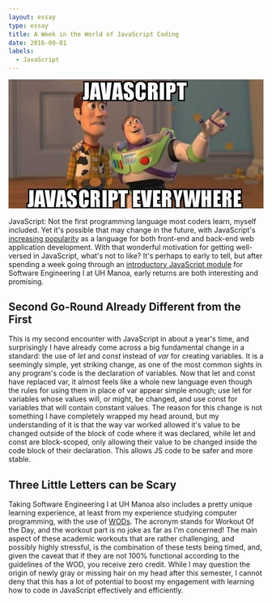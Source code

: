 ```yaml
---
layout: essay
type: essay
title: A Week in the World of JavaScript Coding
date: 2016-09-01
labels:
  - JavaScript
---
```


<img class="ui medium right spaced image" src="../images/E09_JS.jpg">

JavaScript: Not the first programming language most coders learn, myself included.  Yet it's possible that may change in the future, with JavaScript's [increasing popularity](http://thenewstack.io/javascript-popularity-surpasses-java-php-stack-overflow-developer-survey/) as a language for both front-end and back-end web application development.  With that wonderful motivation for getting well-versed in JavaScript, what's not to like?  It's perhaps to early to tell, but after spending a week going through an [introductory JavaScript module](http://courses.ics.hawaii.edu/ics314f16/modules/javascript-1/) for Software Engineering I at UH Manoa, early returns are both interesting and promising.

## Second Go-Round Already Different from the First

This is my second encounter with JavaScript in about a year's time, and surprisingly I have already come across a big fundamental change in a standard: the use of *let* and *const* instead of *var* for creating variables.  It is a seemingly simple, yet striking change, as one of the most common sights in any program's code is the declaration of variables.  Now that let and const have replaced var, it almost feels like a whole new language even though the rules for using them in place of var appear simple enough; use let for variables whose values will, or might, be changed, and use const for variables that will contain constant values.  The reason for this change is not something I have completely wrapped my head around, but my understanding of it is that the way var worked allowed it's value to be changed outside of the block of code where it was declared, while let and const are block-scoped, only allowing their value to be changed inside the code block of their declaration.  This allows JS code to be safer and more stable.

## Three Little Letters can be Scary

Taking Software Engineering I at UH Manoa also includes a pretty unique learning experience, at least from my experience studying computer programming, with the use of [WODs](http://courses.ics.hawaii.edu/ics314f16/morea/introduction/reading-athletic-software-engineering.html).  The acronym stands for Workout Of the Day, and the workout part is no joke as far as I'm concerned!  The main aspect of these academic workouts that are rather challenging, and possibly highly stressful, is the combination of these tests being timed, and, given the caveat that if they are not 100% functional according to the guidelines of the WOD, you receive zero credit.  While I may question the origin of newly gray or missing hair on my head after this semester, I cannot deny that this has a lot of potential to boost my engagement with learning how to code in JavaScript effectively and efficiently.
